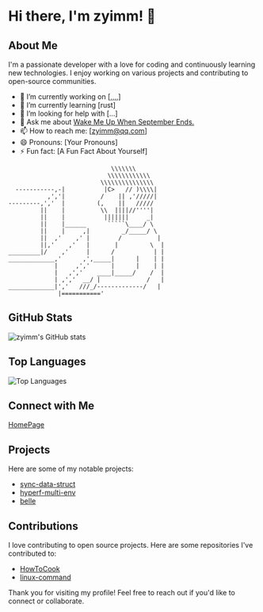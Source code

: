 # Hi there, I'm zyimm! 👋

## About Me


I'm a passionate developer with a love for coding and continuously learning new technologies. I enjoy working on various projects and contributing to open-source communities.

- 🔭 I’m currently working on [,,,,]
- 🌱 I’m currently learning [rust]
- 🤔 I’m looking for help with [...]
- 💬 Ask me about [Wake Me Up When September Ends.](https://www.zyimm.com/)
- 📫 How to reach me: [zyimm@qq.com]
- 😄 Pronouns: [Your Pronouns]
- ⚡ Fun fact: [A Fun Fact About Yourself]

```
                             \\\\\\\
                            \\\\\\\\\\\\
                          \\\\\\\\\\\\\\\
  -----------,-|           |C>   // )\\\\|
           ,','|          /    || ,'/////|
---------,','  |         (,    ||   /////
         ||    |          \\  ||||//''''|
         ||    |           |||||||     _|
         ||    |______      `````\____/ \
         ||    |     ,|         _/_____/ \
         ||  ,'    ,' |        /          |
         ||,'    ,'   |       |         \  |
_________|/    ,'     |      /           | |
_____________,'      ,',_____|      |    | |
             |     ,','      |      |    | |
             |   ,','    ____|_____/    /  |
             | ,','  __/ |             /   |
_____________|','   ///_/-------------/   |
              |==========='
```

## GitHub Stats

![zyimm's GitHub stats](https://github-readme-stats.vercel.app/api?username=zyimm&show_icons=true&theme=radical)

## Top Languages

![Top Languages](https://github-readme-stats.vercel.app/api/top-langs/?username=zyimm&layout=compact&theme=radical)

## Connect with Me

[HomePage](https://www.zyimm.com/README.html)


## Projects

Here are some of my notable projects:

- [sync-data-struct](https://github.com/zyimm/sync-data-struct)
- [hyperf-multi-env](https://github.com/zyimm/hyperf-multi-env)
- [belle](https://github.com/zyimm/belle)

## Contributions

I love contributing to open source projects. Here are some repositories I've contributed to:

- [HowToCook](https://github.com/Anduin2017/HowToCook)
- [linux-command](https://github.com/jaywcjlove/linux-command)

Thank you for visiting my profile! Feel free to reach out if you'd like to connect or collaborate.
